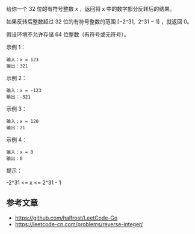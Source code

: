 给你一个 32 位的有符号整数 x ，返回将 x 中的数字部分反转后的结果。

如果反转后整数超过 32 位的有符号整数的范围 [−2^31,  2^31 − 1] ，就返回 0。

假设环境不允许存储 64 位整数（有符号或无符号）。
 

示例 1：
```
输入：x = 123
输出：321
```
示例 2：
```
输入：x = -123
输出：-321
```
示例 3：
```
输入：x = 120
输出：21
```
示例 4：
```
输入：x = 0
输出：0
```

提示：

-2^31 <= x <= 2^31 - 1


## 参考文章
- https://github.com/halfrost/LeetCode-Go
- https://leetcode-cn.com/problems/reverse-integer/